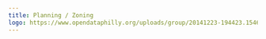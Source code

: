 ```yaml
---
title: Planning / Zoning
logo: https://www.opendataphilly.org/uploads/group/20141223-194423.154603iconsplanning.svg
---
```

